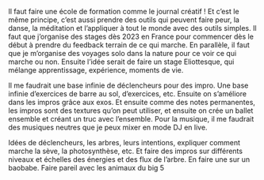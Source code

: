 Il faut faire une école de formation comme le journal créatif !
Et c’est le même principe, c’est aussi prendre des outils qui peuvent faire peur, la danse, la méditation et l’appliquer à tout le monde avec des outils simples. 
Il faut que j’organise des stages dès 2023 en France pour commencer dès le début à prendre du feedback terrain de ce qui marche. 
En parallèle, il faut que je m’organise des voyages solo dans la nature pour ce voir ce qui marche ou non.
Ensuite l’idée serait de faire un stage Eliottesque, qui mélange apprentissage, expérience, moments de vie. 

Il me faudrait une base infinie de déclencheurs pour des impro.
Une base infinie d’exercices de barre au sol, d’exercices, etc.
Ensuite on s’améliore dans les impros grâce aux exos.
Et ensuite comme des notes permanentes, les impros sont des textures qu’on peut utiliser, et ensuite on crée un ballet ensemble et créant un truc avec l’ensemble. 
Pour la musique, il me faudrait des musiques neutres que je peux mixer en mode DJ en live. 

Idées de déclencheurs, les arbres, leurs intentions, expliquer comment marche la sève, la photosynthèse, etc. Et faire des impros sur différents niveaux et échelles des énergies et des flux de l’arbre. En faire une sur un baobabe. 
Faire pareil avec les animaux du big 5
